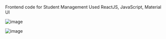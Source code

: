 Frontend code for Student Management
Used ReactJS, JavaScript, Material UI

![image](https://github.com/user-attachments/assets/49943e1a-b2c9-45b7-9ca1-8b24af9dbd03)

![image](https://github.com/user-attachments/assets/b36bdad0-2604-4ab9-9341-a493c0a39825)

